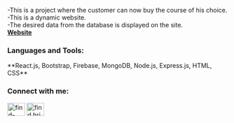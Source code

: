 -This is a project where the customer can now buy the course of his choice.<br/>
-This is a dynamic website. <br/>
-The desired data from the database is displayed on the site.<br/>
**[Website](https://creative-agency-unity.web.app/)**

<h3 align="left">Languages and Tools:</h3>
**React.js, Bootstrap, Firebase, MongoDB, Node.js, Express.js, HTML, CSS**

<h3 align="left">Connect with me:</h3>
<p align="left">
<a href="https://linkedin.com/in/find-hridoy" target="blank"><img align="center" src="https://cdn.jsdelivr.net/npm/simple-icons@3.0.1/icons/linkedin.svg" alt="find-hridoy" height="30" width="40" /></a>
<a href="https://fb.com/find.hridoy3" target="blank"><img align="center" src="https://cdn.jsdelivr.net/npm/simple-icons@3.0.1/icons/facebook.svg" alt="find.hridoy3" height="30" width="40" /></a>
</p>
